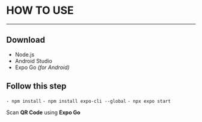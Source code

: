 # HOW TO USE
***
## Download
- Node.js
- Android Studio
- Expo Go *(for Android)*

## Follow this step

`- npm install`
`- npm install expo-cli --global`
`- npx expo start`

Scan **QR Code** using **Expo Go**
